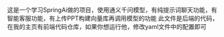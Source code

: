 这是一个学习SpringAi做的项目，使用通义千问模型，有纯提示词聊天功能，有智能客服功能，有上传PPT构建向量库再调用模型的功能
此文件是后端的代码，在我的主页有前端代码仓库，如果你想运行他，修改yaml文件中的配置即可
